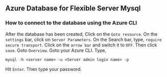 ## Azure Database for Flexible Server Mysql
### How to connect to the database using the Azure CLI
After the database has been created,
Click on the `Goto resource`.
On the `settings` bar, click on `Server Parameters`.
On the Search bar, type, `require secure transport`.
Click on the `arrow bar` and switch it to `OFF`.
Then click `save`.
Goto `Overview`.
Goto your Azure CLI.
Type,

    mysql -h <server name> -u <Server admin login name> -p
Hit `Enter`.
Then type your password.
